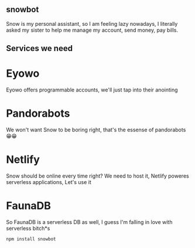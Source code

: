 ## snowbot
Snow is my personal assistant, so I am feeling lazy nowadays, I literally asked my sister to help me manage my account, send money, pay bills.

## Services we need
# Eyowo
Eyowo offers programmable accounts, we'll just tap into their anointing

# Pandorabots
We won't want Snow to be boring right, that's the essense of pandorabots 😁😁

# Netlify
Snow should be online every time right? We need to host it, Netlify poweres serverless applications, Let's use it

# FaunaDB
So FaunaDB is a serverless DB as well, I guess I'm falling in love with serverless bitch*s

```javascript
npm install snowbot
```
